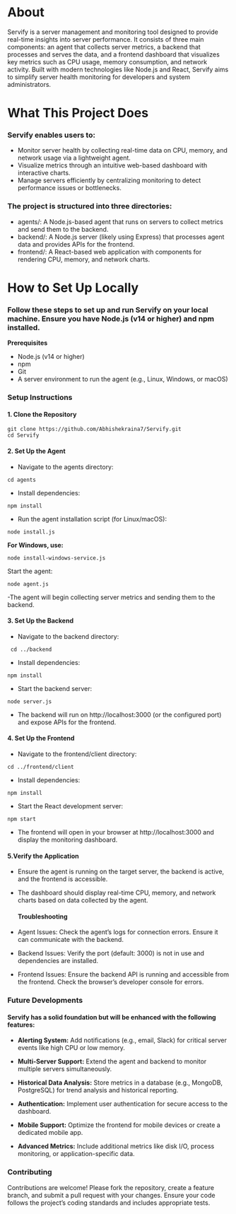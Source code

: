 # About
Servify is a server management and monitoring tool designed to provide real-time insights into server performance. 
It consists of three main components: an agent that collects server metrics, a backend that processes and serves the data, and a frontend dashboard that visualizes key metrics such as CPU usage, memory consumption, and network activity. 
Built with modern technologies like Node.js and React, Servify aims to simplify server health monitoring for developers and system administrators. 

# What This Project Does
### Servify enables users to:
- Monitor server health by collecting real-time data on CPU, memory, and network usage via a lightweight agent.
- Visualize metrics through an intuitive web-based dashboard with interactive charts.
- Manage servers efficiently by centralizing monitoring to detect performance issues or bottlenecks.

### The project is structured into three directories:
- agents/: A Node.js-based agent that runs on servers to collect metrics and send them to the backend.
- backend/: A Node.js server (likely using Express) that processes agent data and provides APIs for the frontend.
- frontend/: A React-based web application with components for rendering CPU, memory, and network charts.
  
# How to Set Up Locally
### Follow these steps to set up and run Servify on your local machine. Ensure you have Node.js (v14 or higher) and npm installed.
**Prerequisites**
- Node.js (v14 or higher)
- npm
- Git
- A server environment to run the agent (e.g., Linux, Windows, or macOS)

### Setup Instructions

#### 1. Clone the Repository

```
git clone https://github.com/Abhishekraina7/Servify.git
cd Servify

```

#### 2. Set Up the Agent
- Navigate to the agents directory:
```
cd agents

```
- Install dependencies:
```
npm install

```
- Run the agent installation script (for Linux/macOS):
```
node install.js

```
**For Windows, use:**

```
node install-windows-service.js

```

Start the agent:

```
node agent.js

```

-The agent will begin collecting server metrics and sending them to the backend.

#### 3. Set Up the Backend

- Navigate to the backend directory:
```
 cd ../backend
```
- Install dependencies:
```
npm install

```
- Start the backend server:
```
node server.js

```
- The backend will run on http://localhost:3000 (or the configured port) and expose APIs for the frontend.

#### 4. Set Up the Frontend
- Navigate to the frontend/client directory:
```
cd ../frontend/client

```
- Install dependencies:
```
npm install

```
- Start the React development server:
```
npm start

```
- The frontend will open in your browser at http://localhost:3000 and display the monitoring dashboard.

#### 5.Verify the Application

- Ensure the agent is running on the target server, the backend is active, and the frontend is accessible.
- The dashboard should display real-time CPU, memory, and network charts based on data collected by the agent.

  #### Troubleshooting

- Agent Issues: Check the agent’s logs for connection errors. Ensure it can communicate with the backend.

- Backend Issues: Verify the port (default: 3000) is not in use and dependencies are installed.

- Frontend Issues: Ensure the backend API is running and accessible from the frontend. Check the browser’s developer console for errors.

 ### Future Developments

#### Servify has a solid foundation but will be enhanced with the following features:


- **Alerting System:** Add notifications (e.g., email, Slack) for critical server events like high CPU or low memory.

- **Multi-Server Support:** Extend the agent and backend to monitor multiple servers simultaneously.

- **Historical Data Analysis:** Store metrics in a database (e.g., MongoDB, PostgreSQL) for trend analysis and historical reporting.

- **Authentication:** Implement user authentication for secure access to the dashboard.

- **Mobile Support:** Optimize the frontend for mobile devices or create a dedicated mobile app.

- **Advanced Metrics:** Include additional metrics like disk I/O, process monitoring, or application-specific data.

### Contributing
Contributions are welcome! Please fork the repository, create a feature branch, and submit a pull request with your changes. Ensure your code follows the project’s coding standards and includes appropriate tests.
